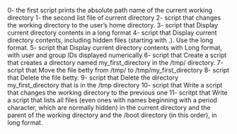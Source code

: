 0- the first script prints the absolute path name of the current working directory
1- the second list file of current directory
2- script that changes the working directory to the user’s home directory.
3- script that Display current directory contents in a long format
4- script that Display current directory contents, including hidden files (starting with .). Use the long format.
5- script that Display current directory contents with Long format, with user and group IDs displayed numerically
6- script that Create a script that creates a directory named my_first_directory in the /tmp/ directory.
7- script that Move the file betty from /tmp/ to /tmp/my_first_directory
8- script that Delete the file betty.
9- script that Delete the directory my_first_directory that is in the /tmp directory
10- script that Write a script that changes the working directory to the previous one
11- scritpt that Write a script that lists all files (even ones with names beginning with a period character, which are normally hidden) in the current directory and the parent of the working directory and the /boot directory (in this order), in long format.